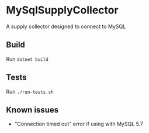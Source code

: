 # MySqlSupplyCollector
A supply collector designed to connect to MySQL

## Build
Run `dotnet build`

## Tests
Run `./run-tests.sh`

## Known issues
- "Connection timed out" error if using with MySQL 5.7
